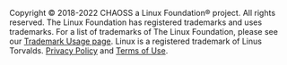 Copyright © 2018-2022 CHAOSS a Linux Foundation® project. All rights reserved. The Linux Foundation has registered trademarks and uses trademarks. For a list of trademarks of The Linux Foundation, please see our [Trademark Usage page](https://www.linuxfoundation.org/trademark-usage/). Linux is a registered trademark of Linus Torvalds. [Privacy Policy](https://www.linuxfoundation.org/privacy/) and [Terms of Use](https://www.linuxfoundation.org/terms/).
